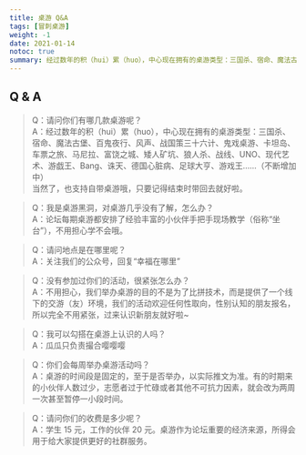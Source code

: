 ```yaml
---
title: 桌游 Q&A
tags: [冒刺桌游]
weight: -1
date: 2021-01-14
notoc: true
summary: 经过数年的积（hui）累（huo），中心现在拥有的桌游类型：三国杀、宿命、魔法古堡、百鬼夜行、风声、战国策三十六计、鬼戏桌游、卡坦岛、车票之旅、马尼拉、富饶之城、矮人矿坑、狼人杀、战线、UNO、现代艺术、游戯王、Bang、诛天、德国心脏病、足球大亨、游戏王……（不断增加中）
---
```


## Q & A

> Q：请问你们有哪几款桌游呢？  
> A：经过数年的积（hui）累（huo），中心现在拥有的桌游类型：三国杀、宿命、魔法古堡、百鬼夜行、风声、战国策三十六计、鬼戏桌游、卡坦岛、车票之旅、马尼拉、富饶之城、矮人矿坑、狼人杀、战线、UNO、现代艺术、游戯王、Bang、诛天、德国心脏病、足球大亨、游戏王……（不断增加中）  
> 当然了，也支持自带桌游哦，只要记得结束时带回去就好啦。  

> Q：我是桌游黑洞，对桌游几乎没有了解，怎么办？  
> A：论坛每期桌游都安排了经验丰富的小伙伴手把手现场教学（俗称“坐台”），不用担心学不会哦。  

> Q：请问地点是在哪里呢？  
> A：关注我们的公众号，回复“幸福在哪里”  

> Q：没有参加过你们的活动，很紧张怎么办？  
> A：不用担心，我们举办桌游的目的不是为了比拼技术，而是提供了一个线下的交游（友）环境，我们的活动欢迎任何性取向，性别认知的朋友报名，所以完全不用紧张，过来认识新朋友就好啦~  

> Q：我可以勾搭在桌游上认识的人吗？  
> A：瓜瓜只负责撮合嘤嘤嘤  

> Q：你们会每周举办桌游活动吗？  
> A：桌游的时间段是固定的，至于是否举办，以实际推文为准。有的时期来的小伙伴人数过少，志愿者过于忙碌或者其他不可抗力因素，就会改为两周一次甚至暂停一小段时间。  

> Q：请问你们的收费是多少呢？  
> A：学生 15 元，工作的伙伴 20 元。桌游作为论坛重要的经济来源，所得会用于给大家提供更好的社群服务。  
